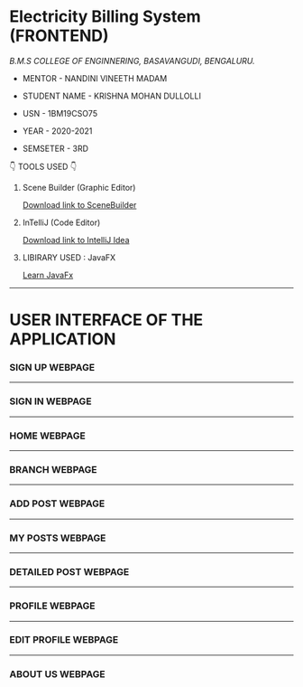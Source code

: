 # Electricity Billing System (FRONTEND)





*B.M.S COLLEGE OF ENGINNERING, BASAVANGUDI, BENGALURU.*

* MENTOR - NANDINI VINEETH MADAM

* STUDENT NAME - KRISHNA MOHAN DULLOLLI

* USN - 1BM19CSO75

* YEAR - 2020-2021

* SEMSETER - 3RD



:point_down: TOOLS USED :point_down:
 
1) Scene Builder (Graphic Editor) 
 
     [Download link to SceneBuilder](https://gluonhq.com/products/scene-builder/#download)
             
2) InTelliJ (Code Editor)
             
     [Download link to IntelliJ Idea](https://www.jetbrains.com/idea/download/#section=windows)
                
3) LIBIRARY USED : JavaFX
          
     [Learn JavaFx]( https://docs.oracle.com/javase/8/javase-clienttechnologies.htm)
       
       
************************************************************************

# USER INTERFACE OF THE APPLICATION


### SIGN UP WEBPAGE

************************************************************************


### SIGN IN WEBPAGE


************************************************************************

### HOME WEBPAGE


************************************************************************


### BRANCH WEBPAGE

************************************************************************
### ADD POST WEBPAGE



************************************************************************


### MY POSTS WEBPAGE



************************************************************************
### DETAILED POST WEBPAGE

************************************************************************

### PROFILE WEBPAGE

************************************************************************


### EDIT PROFILE WEBPAGE


************************************************************************


### ABOUT US WEBPAGE


